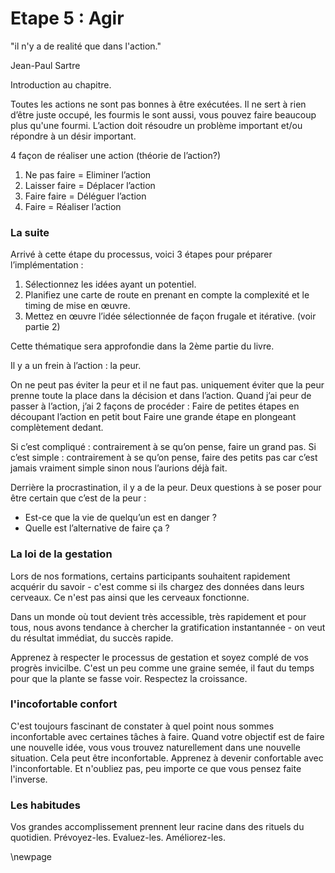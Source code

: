 # Etape 5 : Agir

"il n'y a de realité que dans l'action."

Jean-Paul Sartre




Introduction au chapitre.


Toutes les actions ne sont pas bonnes à être exécutées. Il ne sert à rien d’être juste occupé, les fourmis le sont aussi, vous pouvez faire beaucoup plus qu'une fourmi. L’action doit résoudre un problème important et/ou répondre à un désir important.

4 façon de réaliser une action (théorie de l’action?)
 
1. Ne pas faire = Eliminer l’action
2. Laisser faire = Déplacer l’action
3. Faire faire = Déléguer l’action
4. Faire = Réaliser l’action


### La suite 
Arrivé à cette étape du processus, voici 3 étapes pour préparer l’implémentation :
1) Sélectionnez les idées ayant un potentiel. 2) Planifiez une carte de route en prenant en compte la complexité et le timing de mise en œuvre. 3) Mettez en œuvre l’idée sélectionnée de façon frugale et itérative. (voir partie 2) 

Cette thématique sera approfondie dans la 2ème partie du livre.Il y a un frein à l’action : la peur.
 
On ne peut pas éviter la peur et il ne faut pas. uniquement éviter que la peur prenne toute la place dans la décision et dans l’action. Quand j’ai peur de passer à l’action, j’ai 2 façons de procéder : 
Faire de petites étapes en découpant l’action en petit bout
Faire une grande étape en plongeant complètement dedant. 

Si c’est compliqué : contrairement à se qu’on pense, faire un grand pas. 
Si c’est simple : contrairement à se qu’on pense, faire des petits pas car c’est jamais vraiment simple sinon nous l’aurions déjà fait.  

Derrière la procrastination, il y a de la peur. Deux questions à se poser pour être certain que c’est de la peur : 

- Est-ce que la vie de quelqu’un est en danger ? 
- Quelle est l’alternative de faire ça ? 

### La loi de la gestation 

Lors de nos formations, certains participants souhaitent rapidement acquérir du savoir - c'est comme si ils chargez des données dans leurs cerveaux. Ce n'est pas ainsi que les cerveaux fonctionne. 

Dans un monde où tout devient très accessible, très rapidement et pour tous, nous avons tendance à chercher la gratification instantannée - on veut du résultat immédiat, du succès rapide. 

Apprenez à respecter le processus de gestation et soyez complé de vos progrès invicilbe. C'est un peu comme une graine semée, il faut du temps pour que la plante se fasse voir. Respectez la croissance.

### l'incofortable confort

C'est toujours fascinant de constater à quel point nous sommes inconfortable avec certaines tâches à faire. Quand votre objectif est de faire une nouvelle idée, vous vous trouvez naturellement dans une nouvelle situation. Cela peut être inconfortable. Apprenez à devenir confortable avec l'inconfortable. Et n'oubliez pas, peu importe ce que vous pensez faite l'inverse. 

### Les habitudes 

Vos grandes accomplissement prennent leur racine dans des rituels du quotidien. Prévoyez-les. Evaluez-les. Améliorez-les. 


\newpage
